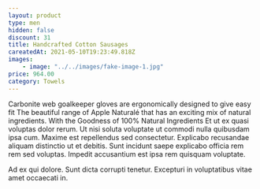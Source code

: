 ```yaml
---
layout: product
type: men
hidden: false
discount: 31
title: Handcrafted Cotton Sausages
careatedAt: 2021-05-10T19:23:49.818Z
images:
    - image: "../../images/fake-image-1.jpg"
price: 964.00
category: Towels
---
```

Carbonite web goalkeeper gloves are ergonomically designed to give easy fit
The beautiful range of Apple Naturalé that has an exciting mix of natural ingredients. With the Goodness of 100% Natural Ingredients
Et ut ex quasi voluptas dolor rerum. Ut nisi soluta voluptate ut commodi nulla quibusdam ipsa cum. Maxime est repellendus sed consectetur. Explicabo recusandae aliquam distinctio ut et debitis. Sunt incidunt saepe explicabo officia rem rem sed voluptas. Impedit accusantium est ipsa rem quisquam voluptate.
 Ad ex qui dolore. Sunt dicta corrupti tenetur. Excepturi in voluptatibus vitae amet occaecati in.
